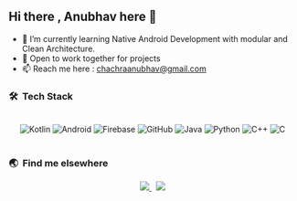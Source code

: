 ## Hi there , Anubhav here 👋

- 🔭 I’m currently learning Native Android Development with modular and Clean Architecture.
- 👯 Open to work together for projects
- 📫 Reach me here : chachraanubhav@gmail.com

### 🛠 &nbsp;Tech Stack

<br>
<div align="center">
  <img alt="Kotlin" src ="https://img.shields.io/badge/kotlin-%230095D5.svg?style=for-the-badge&logo=kotlin&logoColor=white"/>
<img alt="Android" src="https://img.shields.io/badge/Android-3DDC84?style=for-the-badge&logo=androidstudio&logoColor=white"/> <img alt="Firebase" src="https://img.shields.io/badge/firebase-%23039BE5.svg?style=for-the-badge&logo=firebase"/> <img alt="GitHub" src="https://img.shields.io/badge/GitHub-100000?style=for-the-badge&logo=github&logoColor=white"/>
<img alt="Java" src="https://img.shields.io/badge/Java-ED8B00?style=for-the-badge&logo=java&logoColor=white"/> <img alt="Python" src="https://img.shields.io/badge/Python-3776AB?style=for-the-badge&logo=python&logoColor=white"/> <img alt="C++" src="https://img.shields.io/badge/C%2B%2B-00599C?style=for-the-badge&logo=c%2B%2B&logoColor=white"/> <img alt="C" src="https://img.shields.io/badge/C-00599C?style=for-the-badge&logo=c&logoColor=white"/>
 </div>
<br>


### 🌏 &nbsp;Find me elsewhere
<p align='center'>
  <a href="http://linkedin.com/in/anubhav-chachra-80531217a/">
    <img src="https://img.shields.io/badge/LinkedIn-0077B5?style=for-the-badge&logo=linkedin&logoColor=white" />
  </a>&nbsp;
  <a href="https://www.instagram.com/anoobhow/">
    <img src="https://img.shields.io/badge/Instagram-E4405F?style=for-the-badge&logo=instagram&logoColor=white"/>
   </a>
</p>
